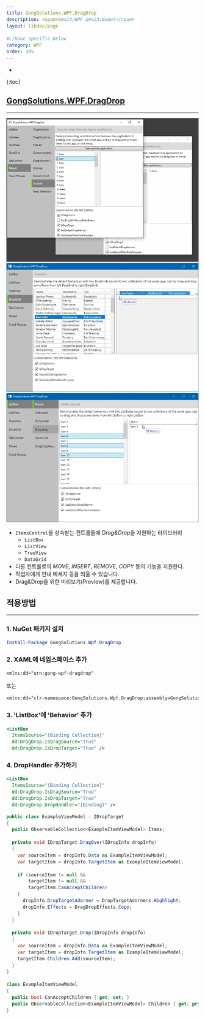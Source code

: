 ```yaml
---
title: GongSolutions.WPF.DragDrop
description: <span>&#x23;WPF &#x23;NuGet</span>
layout: libdoc/page

#LibDoc specific below
category: WPF
order: 305
---
```

* 
{:toc}

## [**GongSolutions.WPF.DragDrop**](https://github.com/punker76/gong-wpf-dragdrop)
---
![](/assets/docs/300_WPF/305/1.webp)
![](/assets/docs/300_WPF/305/2.webp)
![](/assets/docs/300_WPF/305/3.webp)

* `ItemsControl`을 상속받는 컨트롤들에 *Drag&Drop*을 지원하는 라이브러리
  * `ListBox`
  * `ListView`
  * `TreeView`
  * `DataGrid`
* 다른 컨트롤로의 *MOVE*, *INSERT*, *REMOVE*, *COPY* 등의 기능을 지원한다.
* 작업자에게 안내 메세지 등을 띄울 수 있습니다.
* Drag&Drop을 위한 미리보기(Preview)를 제공합니다.
  
## **적용방법**
---

### 1. NuGet 패키지 설치
```powershell
Install-Package GongSolutions.Wpf.DragDrop
```

### 2. XAML에 네임스페이스 추가
```xml
xmlns:dd="urn:gong-wpf-dragdrop"
```
또는
```xml
xmlns:dd="clr-namespace:GongSolutions.Wpf.DragDrop;assembly=GongSolutions.Wpf.DragDrop"
```

### 3. 'ListBox'에 'Behavior' 추가
```xml
<ListBox 
  ItemsSource="{Binding Collection}"
  dd:DragDrop.IsDragSource="True"
  dd:DragDrop.IsDropTarget="True" />  
```

### 4. DropHandler 추가하기
```xml
<ListBox 
  ItemsSource="{Binding Collection}"
  dd:DragDrop.IsDragSource="True"
  dd:DragDrop.IsDropTarget="True"
  dd:DragDrop.DropHandler="{Binding}" />
```
```csharp
public class ExampleViewModel : IDropTarget
{
  public ObservableCollection<ExampleItemViewModel> Items;
  
  private void IDropTarget.DragOver(IDropInfo dropInfo) 
  {
    var sourceItem = dropInfo.Data as ExampleItemViewModel;
    var targetItem = dropInfo.TargetItem as ExampleItemViewModel;
    
    if (sourceItem != null && 
        targetItem != null && 
        targetItem.CanAcceptChildren) 
    {
      dropInfo.DropTargetAdorner = DropTargetAdorners.Highlight;
      dropInfo.Effects = DragDropEffects.Copy;
    }
  }
  
  private void IDropTarget.Drop(IDropInfo dropInfo) 
  {
    var sourceItem = dropInfo.Data as ExampleItemViewModel;
    var targetItem = dropInfo.TargetItem as ExampleItemViewModel;
    targetItem.Children.Add(sourceItem);
  }
}

class ExampleItemViewModel
{
  public bool CanAcceptChildren { get; set; }
  public ObservableCollection<ExampleItemViewModel> Children { get; private set; }
}
```
